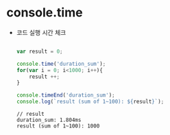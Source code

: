 # console.time


* 코드 실행 시간 체크

    ```node.js

    var result = 0;

    console.time('duration_sum');
    for(var i = 0; i<1000; i++){
        result ++;
    }

    console.timeEnd('duration_sum');
    console.log(`result (sum of 1~100): ${result}`);

    ```


    ```
    // result
    duration_sum: 1.804ms
    result (sum of 1~100): 1000
    ```